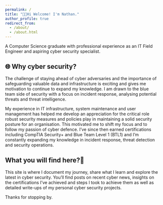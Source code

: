 ```yaml
---
permalink: /
title: "👋🏽Hi Welcome! I'm Nathan."
author_profile: true
redirect_from:
  - /about/
  - /about.html
---
```


A Computer Science graduate with professional experience as an IT Field Engineer and aspiring cyber security specialist.

## 🌐 Why cyber security?

The challenge of staying ahead of cyber adversaries and the importance of safeguarding valuable data and infrastructure is exciting and gives me motivation to continue to expand my knowledge. I am drawn to the blue team side of security with a focus on incident response, analysing potential threats and threat intelligence.

My experience in IT infrastructure, system maintenance and user management has helped me develop an appreciation for the critical role robust security measures and policies play in maintaining a solid security posture for an organisation. This motivated me to shift my focus and to follow my passion of cyber defence. I’ve since then earned certifications including CompTIA Security+ and Blue Team Level 1 (BTL1) and I’m constantly expanding my knowledge in incident response, threat detection and security operations.

## What you will find here?📍

This site is where I document my journey, share what I learn and explore the latest in cyber security. You’ll find posts on recent cyber news, insights on the certifications I’ve achieved and steps I took to achieve them as well as detailed write-ups of my personal cyber security projects.

Thanks for stopping by.
